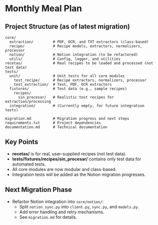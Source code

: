 # Monthly Meal Plan

## Project Structure (as of latest migration)

```
core/
  extraction/         # PDF, OCR, and TXT extractors (class-based)
  recipe/             # Recipe models, extractors, normalizers, processor
  notion/             # Notion integration (to be refactored)
  utils/              # Config, logger, and utilities
recetas/              # Real recipes to be loaded and processed (not test data)
tests/
  unit/               # Unit tests for all core modules
    test_recipe/      # Recipe extractors, normalizers, processor
    test_extraction/  # Text, PDF, OCR extractors
  fixtures/           # Test data (e.g., sample recipes)
    recipes/
      sin_procesar/   # Realistic test recipes for extraction/processing
  integration/        # (Currently empty, for future integration tests)

migration.md          # Migration progress and next steps
requirements.txt      # Project dependencies
documentation.md      # Technical documentation

```

## Key Points
- **recetas/** is for real, user-supplied recipes (not test data).
- **tests/fixtures/recipes/sin_procesar/** contains only test data for automated tests.
- All core modules are now modular and class-based.
- Integration tests will be added as the Notion migration progresses.

## Next Migration Phase
- Refactor Notion integration into `core/notion/`:
  - Split `notion_sync.py` into `client.py`, `sync.py`, and `models.py`.
  - Add error handling and retry mechanisms.
  - See `migration.md` for details.
